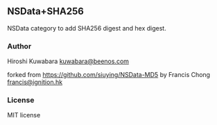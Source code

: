 ## NSData+SHA256

NSData category to add SHA256 digest and hex digest.

### Author

Hiroshi Kuwabara kuwabara@beenos.com

forked from https://github.com/siuying/NSData-MD5
by Francis Chong francis@ignition.hk

### License

MIT license

